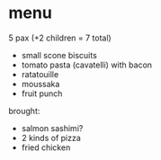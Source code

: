 # menu

5 pax (+2 children = 7 total)

* small scone biscuits
* tomato pasta (cavatelli) with bacon
* ratatouille
* moussaka
* fruit punch

brought:

* salmon sashimi?
* 2 kinds of pizza
* fried chicken
